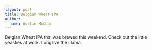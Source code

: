 ```yaml
---
layout: post
title: Belgian Wheat IPA
author:
  name: Austin Mcshan
---
```

Belgian Wheat IPA that was brewed this weekend. Check out the little yeasties at work. Long live the Llama.
